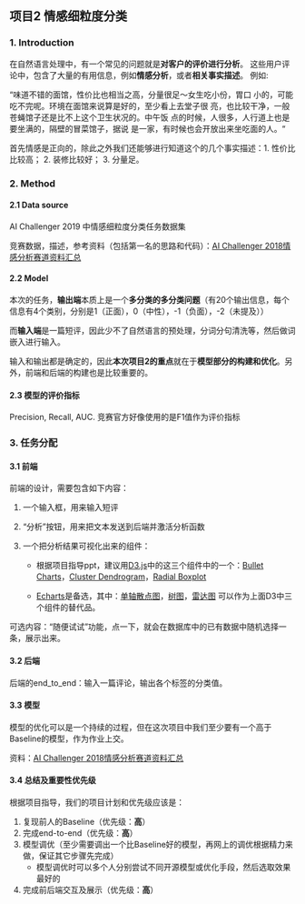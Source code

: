 ## 项目2 情感细粒度分类

### 1. Introduction

在自然语言处理中，有一个常见的问题就是**对客户的评价进行分析**。 这些用户评论中，包含了大量的有用信息，例如**情感分析**，或者**相关事实描述**。 例如: 

 “味道不错的面馆，性价比也相当之高，分量很足～女生吃小份，胃口 小的，可能吃不完呢。环境在面馆来说算是好的，至少看上去堂子很 亮，也比较干净，一般苍蝇馆子还是比不上这个卫生状况的。中午饭 点的时候，人很多，人行道上也是要坐满的，隔壁的冒菜馆子，据说 是一家，有时候也会开放出来坐吃面的人。“

首先情感是正向的，除此之外我们还能够进行知道这个的几个事实描述：1. 性价比比较高； 2. 装修比较好； 3. 分量足。

### 2. Method

#### 2.1 Data source

AI Challenger 2019 中情感细粒度分类任务数据集

竞赛数据，描述，参考资料（包括第一名的思路和代码）：[AI Challenger 2018情感分析赛道资料汇总](https://blog.csdn.net/lrt366/article/details/89244735)

#### 2.2 Model

本次的任务，**输出端**本质上是一个**多分类的多分类问题**（有20个输出信息，每个信息有4个类别，分别是1（正面），0（中性），-1（负面），-2（未提及））

而**输入端**是一篇短评，因此少不了自然语言的预处理，分词分句清洗等，然后做词嵌入进行输入。



输入和输出都是确定的，因此**本次项目2的重点**就在于**模型部分的构建和优化**。另外，前端和后端的构建也是比较重要的。

#### 2.3 模型的评价指标

Precision, Recall, AUC. 竞赛官方好像使用的是F1值作为评价指标

### 3. 任务分配

#### 3.1 前端

前端的设计，需要包含如下内容：

1. 一个输入框，用来输入短评

2. “分析”按钮，用来把文本发送到后端并激活分析函数

3. 一个把分析结果可视化出来的组件：

   - 根据项目指导ppt，建议用[D3.js](https://github.com/d3/d3/wiki/Gallery)中的这三个组件中的一个：[Bullet Charts](https://bl.ocks.org/mbostock/4061961)，[Cluster Dendrogram](https://observablehq.com/@d3/cluster-dendrogram)，[Radial Boxplot](https://bl.ocks.org/davidwclin/ad5d13db260caeffe9b3)

   - [Echarts](https://www.echartsjs.com/examples/zh/index.html)是备选，其中：[单轴散点图](https://www.echartsjs.com/examples/zh/editor.html?c=scatter-single-axis)，[树图](https://www.echartsjs.com/examples/zh/editor.html?c=tree-basic)，[雷达图](https://www.echartsjs.com/examples/zh/editor.html?c=radar) 可以作为上面D3中三个组件的替代品。



可选内容：“随便试试”功能，点一下，就会在数据库中的已有数据中随机选择一条，展示出来。

#### 3.2 后端

后端的end_to_end：输入一篇评论，输出各个标签的分类值。

#### 3.3 模型

模型的优化可以是一个持续的过程，但在这次项目中我们至少要有一个高于Baseline的模型，作为作业上交。

资料：[AI Challenger 2018情感分析赛道资料汇总](https://blog.csdn.net/lrt366/article/details/89244735)

#### 3.4 总结及重要性优先级

根据项目指导，我们的项目计划和优先级应该是：

1. 复现前人的Baseline（优先级：**高**）
2. 完成end-to-end（优先级：**高**）
3. 模型调优（至少需要调出一个比Baseline好的模型，再网上的调优根据精力来做，保证其它步骤先完成）
   - 模型调优时可以多个人分别尝试不同开源模型或优化手段，然后选取效果最好的
4. 完成前后端交互及展示（优先级：**高**）